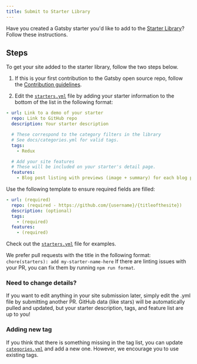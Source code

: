 ```yaml
---
title: Submit to Starter Library
---
```


Have you created a Gatsby starter you'd like to add to the [Starter Library](/starters)? Follow these instructions.

## Steps

To get your site added to the starter library, follow the two steps below.

1.  If this is your first contribution to the Gatsby open source repo, follow the [Contribution guidelines](/contributing/code-contributions).

2.  Edit the [`starters.yml`](https://github.com/gatsbyjs/gatsby/blob/master/docs/starters.yml) file by adding your starter information to the bottom of the list in the following format:

```yaml:title=docs/starters.yml
- url: Link to a demo of your starter
  repo: Link to GitHub repo
  description: Your starter description

  # These correspond to the category filters in the library
  # See docs/categories.yml for valid tags.
  tags:
    - Redux

  # Add your site features
  # These will be included on your starter's detail page.
  features:
    - Blog post listing with previews (image + summary) for each blog post
```

Use the following template to ensure required fields are filled:

```yaml:title=docs/starters.yml
- url: (required)
  repo: (required - https://github.com/{username}/{titleofthesite})
  description: (optional)
  tags:
    - (required)
  features:
    - (required)
```

Check out the [`starters.yml`](https://github.com/gatsbyjs/gatsby/blob/master/docs/starters.yml) file for examples.

We prefer pull requests with the title in the following format:
`chore(starters): add my-starter-name-here`
If there are linting issues with your PR, you can fix them by running `npm run format`.

### Need to change details?

If you want to edit anything in your site submission later, simply edit the .yml file by submitting another PR. GitHub data (like stars) will be automatically pulled and updated, but your starter description, tags, and feature list are up to you!

### Adding new tag

If you think that there is something missing in the tag list, you can update [`categories.yml`](https://github.com/gatsbyjs/gatsby/blob/master/docs/categories.yml) and add a new one. However, we encourage you to use existing tags.
